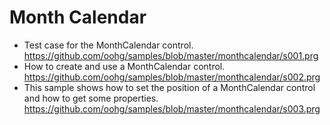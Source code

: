 # Month Calendar

* Test case for the MonthCalendar control.<br>
https://github.com/oohg/samples/blob/master/monthcalendar/s001.prg
* How to create and use a MonthCalendar control.<br>
https://github.com/oohg/samples/blob/master/monthcalendar/s002.prg
* This sample shows how to set the position of a MonthCalendar control and how to get some properties.<br>
https://github.com/oohg/samples/blob/master/monthcalendar/s003.prg
